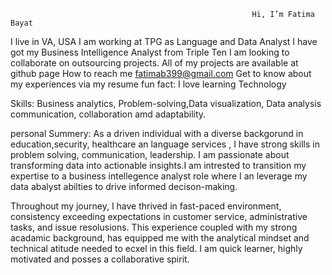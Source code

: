                                                           Hi, I’m Fatima Bayat
 I live in VA, USA
 I am working at TPG as Language and Data Analyst
 I have got my Business Intelligence Analyst from Triple Ten 
 I am looking to collaborate on outsourcing projects.
 All of my projects are available at github page
 How to reach me fatimab399@gmail.com
 Get to know about my experiences via my resume 
 fun fact: I love learning Technology

 Skills: Business analytics, Problem-solving,Data visualization, Data analysis
 communication, collaboration amd adaptability.

 personal Summery:
As a driven individual with a diverse backgorund in education,security, healthcare  an language services , I have strong skills in problem solving, communication, leadership. I am passionate about transforming data into actionable insights.I am intrested to transition my expertise to a business intellegence analyst role where I an leverage my data abalyst abilties to drive informed decison-making.

Throughout my journey, I have thrived in fast-paced environment, consistency exceeding expectations in customer service, administrative tasks, and issue resolusions. This experience coupled with my strong acadamic background, has equipped me with the analytical mindset and technical atitude needed to ecxel in this field. I am quick learner, highly motivated and posses a collaborative spirit.
 


